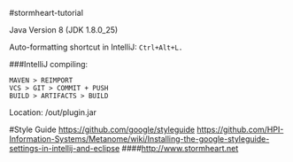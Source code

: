 #stormheart-tutorial

Java Version 8 (JDK 1.8.0_25)

Auto-formatting shortcut in IntelliJ: ```Ctrl+Alt+L.```

##\#IntelliJ compiling:
```
MAVEN > REIMPORT
VCS > GIT > COMMIT + PUSH
BUILD > ARTIFACTS > BUILD
```
Location: /out/plugin.jar

\#Style Guide
https://github.com/google/styleguide
https://github.com/HPI-Information-Systems/Metanome/wiki/Installing-the-google-styleguide-settings-in-intellij-and-eclipse
###\#http://www.stormheart.net